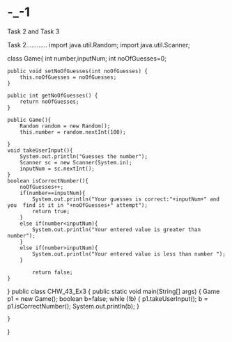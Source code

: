 # -_-1
Task 2 and Task 3

Task 2............
import java.util.Random;
import java.util.Scanner;

class Game{
    int number,inputNum;
    int noOfGuesses=0;

    public void setNoOfGuesses(int noOfGuesses) {
        this.noOfGuesses = noOfGuesses;
    }

    public int getNoOfGuesses() {
        return noOfGuesses;
    }

    public Game(){
        Random random = new Random();
        this.number = random.nextInt(100);

    }
    void takeUserInput(){
        System.out.println("Guesses the number");
        Scanner sc = new Scanner(System.in);
        inputNum = sc.nextInt();
    }
    boolean isCorrectNumber(){
        noOfGuesses++;
        if(number==inputNum){
            System.out.println("Your guesses is correct:"+inputNum+" and you  find it it in "+noOfGuesses+" attempt");
            return true;
        }
        else if(number<inputNum){
            System.out.println("Your entered value is greater than number");
        }
        else if(number>inputNum){
            System.out.println("Your entered value is less than number ");
        }

            return false;
    }
}
public class CHW_43_Ex3 {
    public static void main(String[] args) {
        Game p1 = new Game();
        boolean b=false;
        while (!b) {
                p1.takeUserInput();
                b = p1.isCorrectNumber();
                System.out.println(b);
        }

    }
}
